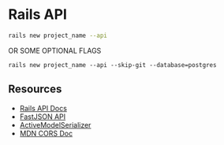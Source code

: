 # Rails API

```bash
rails new project_name --api 
```
OR SOME OPTIONAL FLAGS
```
rails new project_name --api --skip-git --database=postgres
```

## Resources
- [Rails API Docs](https://guides.rubyonrails.org/api_app.html)
- [FastJSON API](https://github.com/Netflix/fast_jsonapi)
- [ActiveModelSerializer](https://github.com/rails-api/active_model_serializers)
- [MDN CORS Doc](https://developer.mozilla.org/en-US/docs/Web/HTTP/CORS)
